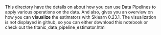 This directory have the details on about how you can use Data Pipelines to apply various operations on the data. 
And also, gives you an overview on how you can <b>visualize</b> the estimators with Sklearn 0.23.1. The visualization is not displayed in github, so you can either download this notebook or check out the titanic_data_pipeline_estimator.html

